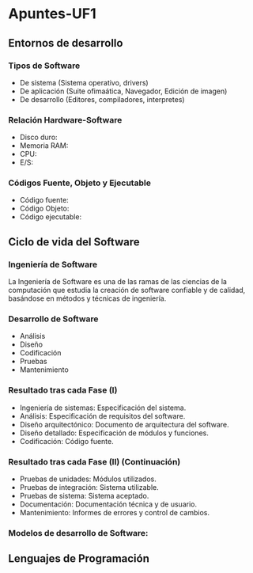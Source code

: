 # Apuntes-UF1

## Entornos de desarrollo

### Tipos de Software 
  - De sistema (Sistema operativo, drivers)
  - De aplicación (Suite ofimaática, Navegador, Edición de imagen)
  - De desarrollo (Editores, compiladores, interpretes)
### Relación Hardware-Software
  - Disco duro:
  - Memoria RAM:
  - CPU:
  - E/S:
### Códigos Fuente, Objeto y Ejecutable
  - Código fuente:
  - Código Objeto:
  - Código ejecutable: 
## Ciclo de vida del Software
### Ingeniería de Software
La Ingeniería de Software es una de las ramas de las ciencias de la computación que estudia la creación de software confiable y de calidad, basándose en métodos y técnicas de ingeniería. 
### Desarrollo de Software
  - Análisis
  - Diseño
  - Codificación
  - Pruebas
  - Mantenimiento
### Resultado tras cada Fase (I)
  - Ingeniería de sistemas: Especificación del sistema.
  - Análisis: Especificación de requisitos del software.
  - Diseño arquitectónico: Documento de arquitectura del software.
  - Diseño detallado: Especificación de módulos y funciones.
  - Codificación: Código fuente.
### Resultado tras cada Fase (II) (Continuación)
  - Pruebas de unidades: Módulos utilizados.
  - Pruebas de integración: Sistema utilizable.
  - Pruebas de sistema: Sistema aceptado.
  - Documentación: Documentación técnica y de usuario.
  - Mantenimiento: Informes de errores y control de cambios.
### Modelos de desarrollo de Software:




## Lenguajes de Programación

